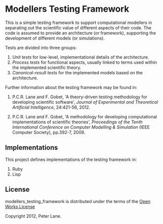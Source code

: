 # Modellers Testing Framework

This is a simple testing framework to support computational modellers in
separating out the scientific value of different aspects of their code.  The
code is assumed to provide an architecture (or framework), supporting the
development of different models (or simulations).  

Tests are divided into three groups:

1. *Unit tests* for low-level, implementational details of the architecture.
2. *Process tests* for functional aspects, usually linked to terms used within 
   the implemented scientific theory.
3. *Canonical-result tests* for the implemented models based on the architecture.

Further information about the testing framework may be found in:

1. P.C.R. Lane and F. Gobet, 'A theory-driven testing methodology for developing scientific software', _Journal of Experimental and Theoretical Artificial Intelligence_, 24:421-56, 2012.

2. P.C.R. Lane and F. Gobet, 'A methodology for developing computational implementations of scientific theories', _Proceedings of the Tenth International Conference on Computer Modelling & Simulation_ (IEEE Computer Society), pp.392-7, 2008.

## Implementations

This project defines implementations of the testing framework in:

1. Ruby
2. Lisp

## License

modellers\_testing\_framework is distributed under the terms of the 
[Open Works License](http://owl.apotheon.org/)

Copyright 2012, Peter Lane.

